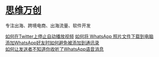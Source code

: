 # [思维万创 ](https://github.com/chinacode/wecreative/blob/main/blog "思维万创 - 专注出海、跨境电商、出海流量、软件开发")  
专注出海、跨境电商、出海流量、软件开发

[如何在Twitter上停止自动播放视频](https://github.com/chinacode/wecreative/blob/main/blog/如何在Twitter上停止自动播放视频.md "如何在Twitter上停止自动播放视频")
[如何将 WhatsApp 照片文件下载到电脑](https://github.com/chinacode/wecreative/blob/main/blog/如何将WhatsApp照片文件下载到电脑.md "如何将 WhatsApp 照片文件下载到电脑")  
[添加WhatsApp好友时如何避免被添加到通讯录](https://github.com/chinacode/wecreative/blob/main/blog/添加WhatsApp好友时如何避免被添加到通讯录.md "添加WhatsApp好友时如何避免被添加到通讯录")  
[如何让发送者不知道你收听了WhatsApp语音消息](https://github.com/chinacode/wecreative/blob/main/blog/如何让发送者不知道你收听了WhatsApp语音消息.md "如何让发送者不知道你收听了WhatsApp语音消息")

